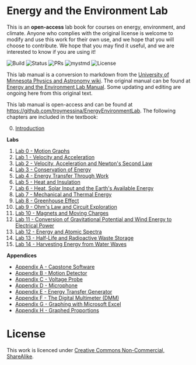 # Energy and the Environment Lab
This is an **open-access** lab book for courses on energy, environment, and climate. Anyone who complies with the original license is welcome to modify and use this work for their own use, and we hope that you will choose to contribute.  We hope that you may find it useful, and we are interested to know if you are using it!

![Build](https://img.shields.io/github/actions/workflow/status/troymessina/HumanAmbitions/deploy.yml?branch=main)
![Status](https://img.shields.io/badge/Status-Active-brightgreen)
![PRs](https://img.shields.io/badge/PRs-Welcome-brightgreen)
![mystmd](https://img.shields.io/badge/Built%20with-mystmd-8A2BE2)
![License](https://badgen.net/badge/license/CC-BY-NC-SA-4.0/green)

This lab manual is a conversion to markdown from the [University of Minnesota Physics and Astronomy wiki](https://zzz.physics.umn.edu/home). The original manual can be found at [Energy and the Environment Lab Manual]([https://escholarship.org/uc/item/9js5291m#article_main](https://zzz.physics.umn.edu/_media/physlab/1001_labmanual.pdf)). Some updating and editing are ongoing here from this original text.

This lab manual is open-access and can be found at https://github.com/troymessina/EnergyEnvironmentLab. The following chapters are included in the textbook:

0. [Introduction](https://troymessina.github.io/EnergyEnvironmentLab/)

**Labs**

1. [Lab 0 - Motion Graphs](https://troymessina.github.io/EnergyEnvironmentLab/motion-graphs)
1. [Lab 1 - Velocity and Acceleration](https://troymessina.github.io/EnergyEnvironmentLab/velocity-acceleration)
2. [Lab 2 - Velocity, Acceleration and Newton's Second Law](https://troymessina.github.io/EnergyEnvironmentLab/newtons2nd)
3. [Lab 3 - Conservation of Energy](https://troymessina.github.io/EnergyEnvironmentLab/econservation)
4. [Lab 4 - Energy Transfer Through Work](https://troymessina.github.io/EnergyEnvironmentLab/work)
5. [Lab 5 - Heat and Insulation ](https://troymessina.github.io/EnergyEnvironmentLab/heat)
6. [Lab 6 - Heat, Solar Input and the Earth's Available Energy](https://troymessina.github.io/EnergyEnvironmentLab/solar)
7. [Lab 7 - Mechanical and Thermal Energy](https://troymessina.github.io/EnergyEnvironmentLab/mech-thermal-energy)
8. [Lab 8 - Greenhouse Effect](https://troymessina.github.io/EnergyEnvironmentLab/greenhouse)
9. [Lab 9 - Ohm's Law and Circuit Exploration](https://troymessina.github.io/EnergyEnvironmentLab/ohms)
10. [Lab 10 - Magnets and Moving Charges](https://troymessina.github.io/EnergyEnvironmentLab/magnets)
11. [Lab 11 - Conversion of Gravitational Potential and Wind Energy to Electrical Power](https://troymessina.github.io/EnergyEnvironmentLab/gravity-conversion)
12. [Lab 12 - Energy and Atomic Spectra](https://troymessina.github.io/EnergyEnvironmentLab/atomic-spectra)
13. [Lab 13 - Half-Life and Radioactive Waste Storage](https://troymessina.github.io/EnergyEnvironmentLab/radioactivity)
14. [Lab 14 - Harvesting Energy from Water Waves](https://troymessina.github.io/EnergyEnvironmentLab/waves)

**Appendices**

* [Appendix A - Capstone Software](https://troymessina.github.io/EnergyEnvironmentLab/a-capstone)
* [Appendix B - Motion Detector](https://troymessina.github.io/EnergyEnvironmentLab/b-motion-detector)
* [Appendix C - Voltage Probe](https://troymessina.github.io/EnergyEnvironmentLab/d-voltage-probe)
* [Appendix D - Microphone](https://troymessina.github.io/EnergyEnvironmentLab/e-microphone)
* [Appendix E - Energy Transfer Generator](https://troymessina.github.io/EnergyEnvironmentLab/f-energy-transfer-generator)
* [Appendix F - The Digital Multimeter (DMM)](https://troymessina.github.io/EnergyEnvironmentLab/g-dmm)
* [Appendix G - Graphing with Microsoft Excel](https://troymessina.github.io/EnergyEnvironmentLab/h-excel)
* [Appendix H - Graphed Proportions](https://troymessina.github.io/EnergyEnvironmentLab/i-models)

# License
This work is licenced under [Creative Commons Non-Commercial, ShareAlike](https://creativecommons.org/licenses/by-nc-sa/4.0/).
[](https://mirrors.creativecommons.org/presskit/buttons/88x31/svg/by-nc-sa.svg)
